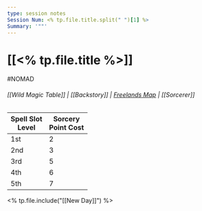 ```yaml
---
type: session notes
Session Num: <% tp.file.title.split(" ")[1] %>
Summary: '""'
---
```


# [[<% tp.file.title %>]]
#NOMAD

###### [[Wild Magic Table]] | [[Backstory]] | [Freelands Map](https://drive.google.com/file/d/1QGZGko8RH50hIquAcuuGZow9LiIXtdUD/view) | [[Sorcerer]]
|Spell Slot  <br>Level|Sorcery  <br>Point Cost|
|---|---|
|1st|2|
|2nd|3|
|3rd|5|
|4th|6|
|5th|7|

<% tp.file.include("[[New Day]]") %>
